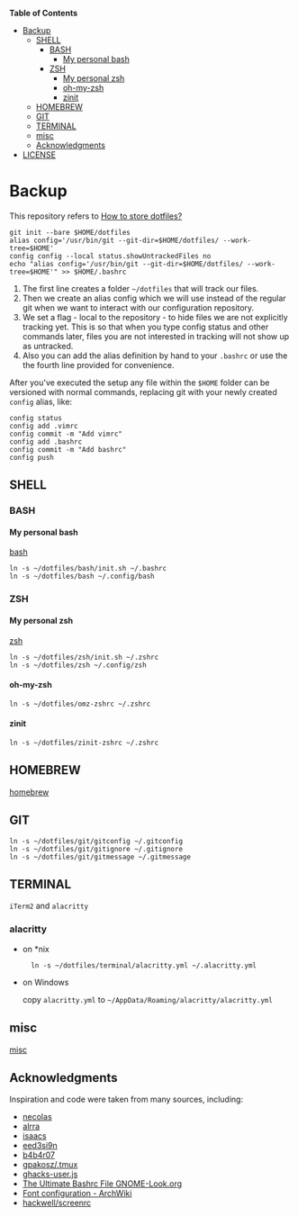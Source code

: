 <!-- markdown-toc start - Don't edit this section. Run M-x markdown-toc-refresh-toc -->
**Table of Contents**

- [Backup](#backup)
    - [SHELL](#shell)
        - [BASH](#bash)
            - [My personal bash](#my-personal-bash)
        - [ZSH](#zsh)
            - [My personal zsh](#my-personal-zsh)
            - [oh-my-zsh](#oh-my-zsh)
            - [zinit](#zinit)
    - [HOMEBREW](#homebrew)
    - [GIT](#git)
    - [TERMINAL](#terminal)
    - [misc](#misc)
    - [Acknowledgments](#acknowledgments)
- [LICENSE](#license)

<!-- markdown-toc end -->

# Backup

This repository refers to [How to store dotfiles?](https://www.atlassian.com/git/tutorials/dotfiles)

``` shell
git init --bare $HOME/dotfiles
alias config='/usr/bin/git --git-dir=$HOME/dotfiles/ --work-tree=$HOME'
config config --local status.showUntrackedFiles no
echo "alias config='/usr/bin/git --git-dir=$HOME/dotfiles/ --work-tree=$HOME'" >> $HOME/.bashrc
```

1. The first line creates a folder `~/dotfiles` that will track our files.
2. Then we create an alias config which we will use instead of the regular git when we want to interact with our configuration repository.
3. We set a flag - local to the repository - to hide files we are not explicitly tracking yet. This is so that when you type config status and other commands later, files you are not interested in tracking will not show up as untracked.
4. Also you can add the alias definition by hand to your `.bashrc` or use the the fourth line provided for convenience.

After you've executed the setup any file within the `$HOME` folder can be
versioned with normal commands, replacing git with your newly created `config`
alias, like:

``` shell
config status
config add .vimrc
config commit -m "Add vimrc"
config add .bashrc
config commit -m "Add bashrc"
config push
```

## SHELL

### BASH

#### My personal bash

[bash](bash/README.md)

    ln -s ~/dotfiles/bash/init.sh ~/.bashrc
    ln -s ~/dotfiles/bash ~/.config/bash

### ZSH

#### My personal zsh

[zsh](zsh/README.md)

    ln -s ~/dotfiles/zsh/init.sh ~/.zshrc
    ln -s ~/dotfiles/zsh ~/.config/zsh

#### oh-my-zsh

    ln -s ~/dotfiles/omz-zshrc ~/.zshrc

#### zinit

    ln -s ~/dotfiles/zinit-zshrc ~/.zshrc

## HOMEBREW

[homebrew](homebrew/README.md)

## GIT

    ln -s ~/dotfiles/git/gitconfig ~/.gitconfig
    ln -s ~/dotfiles/git/gitignore ~/.gitignore
    ln -s ~/dotfiles/git/gitmessage ~/.gitmessage

## TERMINAL

`iTerm2` and `alacritty`

### alacritty

- on *nix

        ln -s ~/dotfiles/terminal/alacritty.yml ~/.alacritty.yml

- on Windows

  copy `alacritty.yml` to `~/AppData/Roaming/alacritty/alacritty.yml`

## misc

[misc](misc/README.md)

## Acknowledgments

Inspiration and code were taken from many sources, including:

- [necolas](https://github.com/necolas/dotfiles)
- [alrra](https://github.com/alrra/dotfiles)
- [isaacs](https://github.com/isaacs/dotfiles)
- [eed3si9n](https://github.com/eed3si9n/dotfiles)
- [b4b4r07](https://github.com/b4b4r07/dotfiles)
- [gpakosz/.tmux](https://github.com/gpakosz/.tmux)
- [ghacks-user.js](https://github.com/ghacksuserjs/ghacks-user.js)
- [The Ultimate Bashrc File GNOME-Look.org](https://gnome-look.org/content/show.php/Ultimate+Bashrc+File?content=129746)
- [Font configuration - ArchWiki](https://wiki.archlinux.org/index.php/font_configuration)
- [hackwell/screenrc](https://github.com/hackwell/screenrc)
